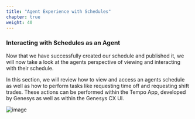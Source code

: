 ```yaml
---
title: "Agent Experience with Schedules"
chapter: true
weight: 40
---
```


### Interacting with Schedules as an Agent

Now that we have successfully created our schedule and published it, we will now take a look at the agents perspective of viewing and interacting with their schedule.

In this section, we will review how to view and access an agents schedule as well as how to perform tasks like requesting time off and requesting shift trades. These actions can be performed within the Tempo App, developed by Genesys as well as within the Genesys CX UI.

![image](/images/Scheduleimage01.png)

